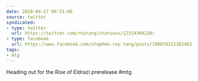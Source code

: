 ```yaml
---
date: 2010-04-17 00:51:06
source: twitter
syndicated:
- type: twitter
  url: https://twitter.com/roytang/statuses/12314304220/
- type: facebook
  url: https://www.facebook.com/stephen.roy.tang/posts/109870312382403
tags:
- mtg
---
```


Heading out for the Rise of Eldrazi prerelease #mtg